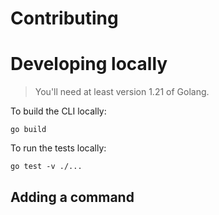 Contributing
============

# Developing locally

> You'll need at least version 1.21 of Golang.

To build the CLI locally:

```shell
go build
```

To run the tests locally:

```shell
go test -v ./...
```

## Adding a command

